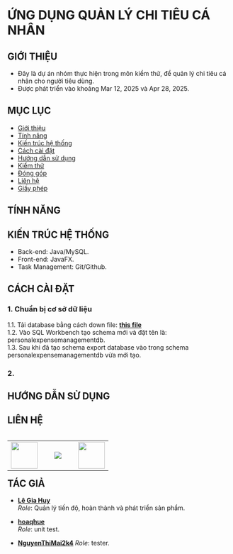 <h1>ỨNG DỤNG QUẢN LÝ CHI TIÊU CÁ NHÂN</h1>

## GIỚI THIỆU
- Đây là dự án nhóm thực hiện trong môn kiểm thử, để quản lý chi tiêu cá nhân cho người tiêu dùng. </br>
- Được phát triển vào khoảng Mar 12, 2025 và Apr 28, 2025. </br>

## MỤC LỤC
- [Giới thiệu](#giới-thiệu)
- [Tính năng](#tính-năng)
- [Kiến trúc hệ thống](#kiến-trúc-hệ-thống)
- [Cách cài đặt](#cách-cài-đặt)
- [Hướng dẫn sử dụng](#hướng-dẫn-sử-dụng)
- [Kiểm thử](#kiểm-thử)
- [Đóng góp](#đóng-góp)
- [Liên hệ](#liên-hệ)
- [Giấy phép](#giấy-phép)

## TÍNH NĂNG
</hr>

## KIẾN TRÚC HỆ THỐNG 
- Back-end: Java/MySQL. </br>
- Front-end: JavaFX. </br>
- Task Management: Git/Github.

## CÁCH CÀI ĐẶT

### 1. Chuẩn bị cơ sở dữ liệu </br>
1.1. Tải database bằng cách down file: **[this file](https://github.com/Eel-Aig-gYuh/personal_expense_management/tree/main/Database)** </br>
1.2. Vào SQL Workbench tạo schema mới và đặt tên là: personalexpensemanagementdb. </br>
1.3. Sau khi đã tạo schema export database vào trong schema personalexpensemanagementdb vừa mới tạo.
### 2.  </br>

## HƯỚNG DẪN SỬ DỤNG
</hr>

## LIÊN HỆ
<table width="100" align='left'>
    <tr>
        <td align='center' width="60">
            <a href="https://www.facebook.com/nhois031/"><img src="https://th.bing.com/th/id/OIP.K61w8tCEKaKN--vUwjeSSwHaHa?w=201&h=201&c=7&r=0&o=5&dpr=1.3&pid=1.7" width="60"></a>
        </td>
        <td align='center' width="60">
            <a href="https://www.instagram.com/nhois031/"><img src="https://cdn-icons-png.flaticon.com/512/1409/1409946.png"></a>
        </td>
        <td align='center' width="60">
            <a href="https://www.linkedin.com/in/huy-l%C3%AA-0871a92b8/"><img src="https://cdn-icons-png.flaticon.com/512/1409/1409945.png" width="60"></a>
        </td>
    </tr> 
</table>
</br>
</br>

## TÁC GIẢ
- **[Lê Gia Huy](https://github.com/Eel-Aig-gYuh)**  
  *Role*: Quản lý tiến độ, hoàn thành và phát triển sản phẩm.

- **[hoaqhue](https://github.com/hoaqhue)**  
  *Role*: unit test.

- **[NguyenThiMai2k4](https://github.com/NguyenThiMai2k4)** 
  *Role*: tester.
  
